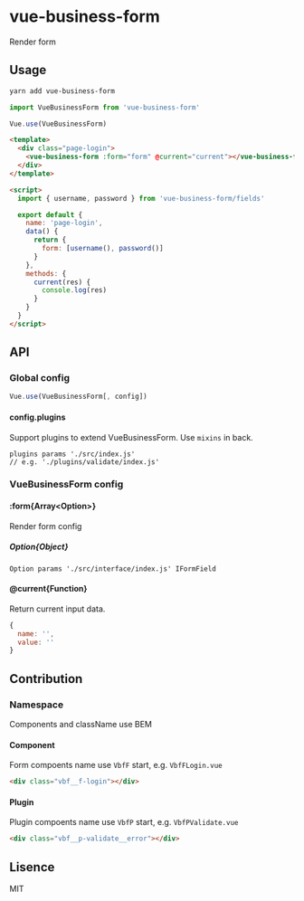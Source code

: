 # vue-business-form

Render form

## Usage

```sh
yarn add vue-business-form
```

```js
import VueBusinessForm from 'vue-business-form'

Vue.use(VueBusinessForm)
```

```html
<template>
  <div class="page-login">
    <vue-business-form :form="form" @current="current"></vue-business-form>
  </div>
</template>

<script>
  import { username, password } from 'vue-business-form/fields'

  export default {
    name: 'page-login',
    data() {
      return {
        form: [username(), password()]
      }
    },
    methods: {
      current(res) {
        console.log(res)
      }
    }
  }
</script>
```

## API

### Global config

```js
Vue.use(VueBusinessForm[, config])
```

#### config.plugins
Support plugins to extend VueBusinessForm. Use `mixins` in back.
```
plugins params './src/index.js'
// e.g. './plugins/validate/index.js'
```

### VueBusinessForm config

#### :form{Array\<Option\>}
Render form config

##### Option{Object}
```
Option params './src/interface/index.js' IFormField
```
#### @current{Function}

Return current input data.
```js
{
  name: '',
  value: ''
}
```

## Contribution

### Namespace

Components and className use BEM

#### Component

Form compoents name use `VbfF` start, e.g. `VbfFLogin.vue`

```html
<div class="vbf__f-login"></div>
```

#### Plugin

Plugin compoents name use `VbfP` start, e.g. `VbfPValidate.vue`

```html
<div class="vbf__p-validate__error"></div>
```

## Lisence
MIT
